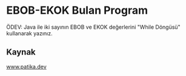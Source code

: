 # EBOB-EKOK Bulan Program
ÖDEV: Java ile iki sayının EBOB ve EKOK değerlerini "While Döngüsü" kullanarak yazınız.
## Kaynak
www.patika.dev

